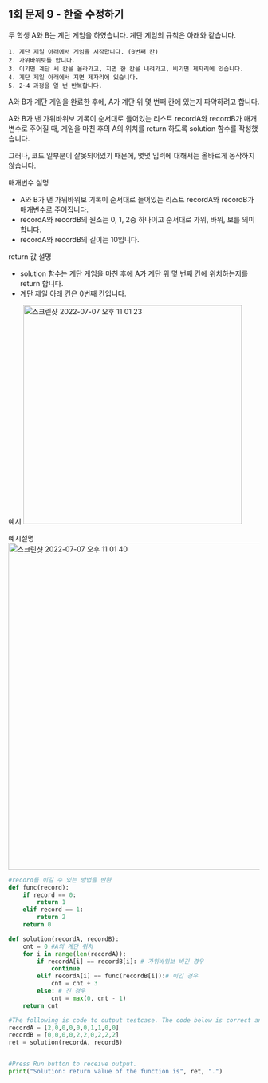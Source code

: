 ## 1회 문제 9 - 한줄 수정하기

두 학생 A와 B는 계단 게임을 하였습니다. 계단 게임의 규칙은 아래와 같습니다.

    1. 계단 제일 아래에서 게임을 시작합니다. (0번째 칸)
    2. 가위바위보를 합니다.
    3. 이기면 계단 세 칸을 올라가고, 지면 한 칸을 내려가고, 비기면 제자리에 있습니다.
    4. 계단 제일 아래에서 지면 제자리에 있습니다.
    5. 2~4 과정을 열 번 반복합니다.

A와 B가 계단 게임을 완료한 후에, A가 계단 위 몇 번째 칸에 있는지 파악하려고 합니다.

A와 B가 낸 가위바위보 기록이 순서대로 들어있는 리스트 recordA와 recordB가 매개변수로 주어질 때, 게임을 마친 후의 A의 위치를 return 하도록 solution 함수를 작성했습니다. 

그러나, 코드 일부분이 잘못되어있기 때문에, 몇몇 입력에 대해서는 올바르게 동작하지 않습니다.   

매개변수 설명
  - A와 B가 낸 가위바위보 기록이 순서대로 들어있는 리스트 recordA와 recordB가 매개변수로 주어집니다.
  - recordA와 recordB의 원소는 0, 1, 2중 하나이고 순서대로 가위, 바위, 보를 의미합니다.
  - recordA와 recordB의 길이는 10입니다. 

return 값 설명
  - solution 함수는 계단 게임을 마친 후에 A가 계단 위 몇 번째 칸에 위치하는지를 return 합니다. 
  - 계단 제일 아래 칸은 0번째 칸입니다.   

예시
<img width="438" alt="스크린샷 2022-07-07 오후 11 01 23" src="https://user-images.githubusercontent.com/80513699/177792200-ec5e6c61-780b-4eba-ac13-6353009be867.png">

예시설명
<img width="654" alt="스크린샷 2022-07-07 오후 11 01 40" src="https://user-images.githubusercontent.com/80513699/177792245-2f563dbd-75e5-4f7c-959b-40cf46da26dc.png">


```python
#record를 이길 수 있는 방법을 반환
def func(record):
    if record == 0:
        return 1
    elif record == 1:
        return 2
    return 0

def solution(recordA, recordB):
    cnt = 0 #A의 계단 위치
    for i in range(len(recordA)):
        if recordA[i] == recordB[i]: # 가위바위보 비긴 경우
            continue
        elif recordA[i] == func(recordB[i]):# 이긴 경우
            cnt = cnt + 3 
        else: # 진 경우
            cnt = max(0, cnt - 1)
    return cnt

#The following is code to output testcase. The code below is correct and you shall correct solution function.
recordA = [2,0,0,0,0,0,1,1,0,0]
recordB = [0,0,0,0,2,2,0,2,2,2]
ret = solution(recordA, recordB)


#Press Run button to receive output.
print("Solution: return value of the function is", ret, ".")
```
